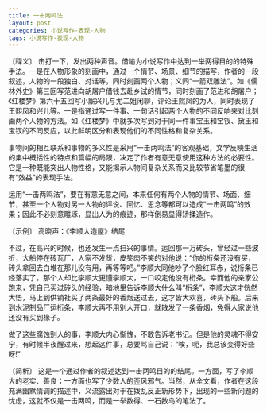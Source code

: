 ```yaml
---
title: 一击两鸣法
layout: post
categories: 小说写作-表现-人物
tags: 小说写作-表现-人物
---
```


〔释义〕 击打一下，发出两种声音。借喻为小说写作中达到一举两得目的的特殊手法。一是在人物形象的刻画中，通过一个情节、场景、细节的描写，作者的一段叙述，人物的一段独白、对话等，同时刻画两个人物；义同“一箭双雕法”。如《儒林外史》第三回写范进向胡屠户借钱去赴乡试的情节，同时刻画了范进和胡屠户；《红楼梦》第六十五回写小厮兴儿与尤二姐闲聊，评论王熙凤的为人，同时表现了王熙凤和兴儿等。一是指通过写一件事、一句话引起两个人物的不同反响来对比刻画两个人物的方法。如《红楼梦》中就多次写到对于同一件事宝玉和宝钗、黛玉和宝钗的不同反应，以此鲜明区分和表现他们的不同性格和复杂关系。

事物间的相互联系和事物的多义性是采用“一击两鸣法”的客观基础，文学反映生活的集中概括性的特点和篇幅的局限，决定了作者有意无意使用这种方法的必要性。它是一种既能突出人物性格，又能揭示人物间复杂关系而又比较节省笔墨的很有“效益”的表现手法。

运用“一击两鸣法”，要在有意无意之间，本来任何有两个人物的情节、场面、细节，甚至一个人物对另一人物的评说、回忆、思念等都可以造成“一击两鸣”的效果；因此不必刻意雕琢，显出人为的痕迹，那样倒易显得矫揉造作。

〔示例〕 高晓声：《李顺大造屋》结尾

不过，在高兴的时候，也还发生一点扫兴的事情。运回那一万砖头，曾经过一些波折，大船停在砖瓦厂，人家不发货，皮笑肉不笑的对他说：“你的桁条还没有买，砖头拿回去白堆在那儿没有用，再等等吧。”李顺大同他吵了个脸红耳赤，说桁条已经落实了。那个人却比李顺大更懂李顺大，一口咬定他没有桁条。幸而他的亲家公跑来，凭自己买过砖头的经验，暗地里告诉李顺大什么叫“桁条”，李顺大这才恍然大悟，马上到供销社买了两条最好的香烟送过去，这才皆大欢喜，砖头下船。后来到水泥制品厂运桁条，李顺大再不用别人开口，就散发了一条香烟，免得人家说他还没有买到椽子。

做了这些腐蚀别人的事，李顺大内心惭愧，不敢告诉老书记。但是他的灵魂不得安宁，有时候半夜醒过来，想起这件事，总要骂自己说：“唉，呃，我总该变得好些呀!”

〔简析〕 这是一个通过作者的叙述达到一击两鸣目的的结尾。一方面，写了李顺大的老实、善良；一方面也写了少数人的歪风邪气。当然，从全文看，作者在这段充满幽默情调的描述中，义流露出对于在拨乱反正新形势下，出现的一些新问题的忧虑，这就不仅是一击两鸣，而是一举数得、一石数鸟的笔法了。 